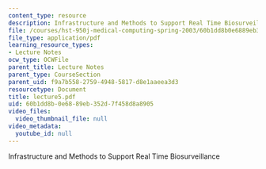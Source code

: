 ```yaml
---
content_type: resource
description: Infrastructure and Methods to Support Real Time Biosurveillance
file: /courses/hst-950j-medical-computing-spring-2003/60b1dd8b0e6889eb352d7f458d8a8905_lecture5.pdf
file_type: application/pdf
learning_resource_types:
- Lecture Notes
ocw_type: OCWFile
parent_title: Lecture Notes
parent_type: CourseSection
parent_uid: f9a7b558-2759-4948-5817-d8e1aaeea3d3
resourcetype: Document
title: lecture5.pdf
uid: 60b1dd8b-0e68-89eb-352d-7f458d8a8905
video_files:
  video_thumbnail_file: null
video_metadata:
  youtube_id: null
---
```

Infrastructure and Methods to Support Real Time Biosurveillance

